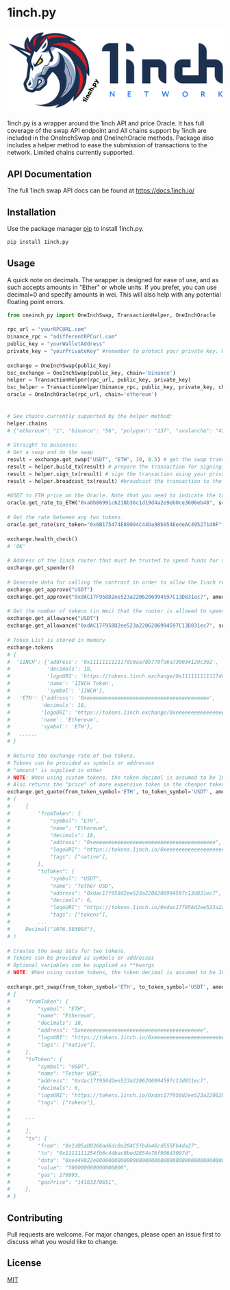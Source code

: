 # 1inch.py

![1inch.py](https://raw.githubusercontent.com/RichardAtCT/1inch_wrapper/master/1inchpy.png)

1inch.py is a wrapper around the 1inch API and price Oracle. It has full coverage of the swap API endpoint and All chains support by 1inch are included in the OneInchSwap and OneInchOracle methods. 
Package also includes a helper method to ease the submission of transactions to the network. Limited chains currently supported. 

## API Documentation
The full 1inch swap API docs can be found at https://docs.1inch.io/
## Installation

Use the package manager [pip](https://pip.pypa.io/en/stable/) to install 1inch.py.

```bash
pip install 1inch.py
```

## Usage

A quick note on decimals. The wrapper is designed for ease of use, and as such accepts amounts in "Ether" or whole units. 
If you prefer, you can use decimal=0 and specify amounts in wei. This will also help with any potential floating point errors. 


```python
from oneinch_py import OneInchSwap, TransactionHelper, OneInchOracle

rpc_url = "yourRPCURL.com"
binance_rpc = "adifferentRPCurl.com"
public_key = "yourWalletAddress"
private_key = "yourPrivateKey" #remember to protect your private key. Using environmental variables is recommended. 

exchange = OneInchSwap(public_key)
bsc_exchange = OneInchSwap(public_key, chain='binance')
helper = TransactionHelper(rpc_url, public_key, private_key)
bsc_helper = TransactionHelper(binance_rpc, public_key, private_key, chain='binance')
oracle = OneInchOracle(rpc_url, chain='ethereum')


# See chains currently supported by the helper method:
helper.chains
# {"ethereum": "1", "binance": "56", "polygon": "137", "avalanche": "43114"}

# Straight to business:
# Get a swap and do the swap
result = exchange.get_swap("USDT", "ETH", 10, 0.5) # get the swap transaction
result = helper.build_tx(result) # prepare the transaction for signing, gas price defaults to fast.
result = helper.sign_tx(result) # sign the transaction using your private key
result = helper.broadcast_tx(result) #broadcast the transaction to the network and wait for the receipt. 

#USDT to ETH price on the Oracle. Note that you need to indicate the token decimal if it is anything other than 18.
oracle.get_rate_to_ETH("0xa0b86991c6218b36c1d19d4a2e9eb0ce3606eb48", src_token_decimal=6)

# Get the rate between any two tokens.
oracle.get_rate(src_token="0x6B175474E89094C44Da98b954EedeAC495271d0F", dst_token="0x111111111117dC0aa78b770fA6A738034120C302")

exchange.health_check()
# 'OK'

# Address of the 1inch router that must be trusted to spend funds for the swap
exchange.get_spender()

# Generate data for calling the contract in order to allow the 1inch router to spend funds. Token symbol or address is required. If optional "amount" variable is not supplied (in ether), unlimited allowance is granted.
exchange.get_approve("USDT")
exchange.get_approve("0xdAC17F958D2ee523a2206206994597C13D831ec7", amount=100)

# Get the number of tokens (in Wei) that the router is allowed to spend. Option "send address" variable. If not supplied uses address supplied when Initialization the exchange object. 
exchange.get_allowance("USDT")
exchange.get_allowance("0xdAC17F958D2ee523a2206206994597C13D831ec7", send_address="0x12345")

# Token List is stored in memory
exchange.tokens
# {
#  '1INCH': {'address': '0x111111111117dc0aa78b770fa6a738034120c302',
#            'decimals': 18,
#            'logoURI': 'https://tokens.1inch.exchange/0x111111111117dc0aa78b770fa6a738034120c302.png',
#            'name': '1INCH Token',
#            'symbol': '1INCH'},
#   'ETH': {'address': '0xeeeeeeeeeeeeeeeeeeeeeeeeeeeeeeeeeeeeeeee',
#          'decimals': 18,
#          'logoURI': 'https://tokens.1inch.exchange/0xeeeeeeeeeeeeeeeeeeeeeeeeeeeeeeeeeeeeeeee.png',
#          'name': 'Ethereum',
#          'symbol': 'ETH'},
#   ......
# }

# Returns the exchange rate of two tokens. 
# Tokens can be provided as symbols or addresses
# "amount" is supplied in ether
# NOTE: When using custom tokens, the token decimal is assumed to be 18. If your custom token has a different decimal - please manually pass it to the function (decimal=x)
# Also returns the "price" of more expensive token in the cheaper tokens. Optional variables can be supplied as **kwargs
exchange.get_quote(from_token_symbol='ETH', to_token_symbol='USDT', amount=1)
# (
#     {
#         "fromToken": {
#             "symbol": "ETH",
#             "name": "Ethereum",
#             "decimals": 18,
#             "address": "0xeeeeeeeeeeeeeeeeeeeeeeeeeeeeeeeeeeeeeeee",
#             "logoURI": "https://tokens.1inch.io/0xeeeeeeeeeeeeeeeeeeeeeeeeeeeeeeeeeeeeeeee.png",
#             "tags": ["native"],
#         },
#         "toToken": {
#             "symbol": "USDT",
#             "name": "Tether USD",
#             "address": "0xdac17f958d2ee523a2206206994597c13d831ec7",
#             "decimals": 6,
#             "logoURI": "https://tokens.1inch.io/0xdac17f958d2ee523a2206206994597c13d831ec7.png",
#             "tags": ["tokens"],
#         ...
#     Decimal("1076.503093"),
# )

# Creates the swap data for two tokens.
# Tokens can be provided as symbols or addresses
# Optional variables can be supplied as **kwargs
# NOTE: When using custom tokens, the token decimal is assumed to be 18. If your custom token has a different decimal - please manually pass it to the function (decimal=x)

exchange.get_swap(from_token_symbol='ETH', to_token_symbol='USDT', amount=1, slippage=0.5)
# {
#     "fromToken": {
#         "symbol": "ETH",
#         "name": "Ethereum",
#         "decimals": 18,
#         "address": "0xeeeeeeeeeeeeeeeeeeeeeeeeeeeeeeeeeeeeeeee",
#         "logoURI": "https://tokens.1inch.io/0xeeeeeeeeeeeeeeeeeeeeeeeeeeeeeeeeeeeeeeee.png",
#         "tags": ["native"],
#     },
#     "toToken": {
#         "symbol": "USDT",
#         "name": "Tether USD",
#         "address": "0xdac17f958d2ee523a2206206994597c13d831ec7",
#         "decimals": 6,
#         "logoURI": "https://tokens.1inch.io/0xdac17f958d2ee523a2206206994597c13d831ec7.png",
#         "tags": ["tokens"],
#
#     ...
#
#     ],
#     "tx": {
#         "from": "0x1d05aD0366ad6dc0a284C5fbda46cd555Fb4da27",
#         "to": "0x1111111254fb6c44bac0bed2854e76f90643097d",
#         "data": "0xe449022e00000000000000000000000000000000000000000000000006f05b59d3b20000000000000000000000000000000000000000000000000000000000001fed825a0000000000000000000000000000000000000000000000000000000000000060000000000000000000000000000000000000000000000000000000000000000140000000000000000000000011b815efb8f581194ae79006d24e0d814b7697f6cfee7c08",
#         "value": "500000000000000000",
#         "gas": 178993,
#         "gasPrice": "14183370651",
#     },
# }


```

## Contributing
Pull requests are welcome. For major changes, please open an issue first to discuss what you would like to change.


## License
[MIT](https://choosealicense.com/licenses/mit/)